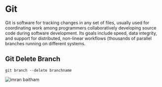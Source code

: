 <h1> Git </h1>

<p>Git is software for tracking changes in any set of files, usually used for coordinating work among programmers collaboratively developing source code during software development. Its goals include speed, data integrity, and support for distributed, non-linear workflows (thousands of parallel branches running on different systems.</p>

<h2>Git Delete Branch</h2>
<pre><code class="text">git branch --delete branchname</code></pre>

<img src="https://devconnected.com/wp-content/uploads/2019/12/featured-10.png" alt="imran baitham"/>
